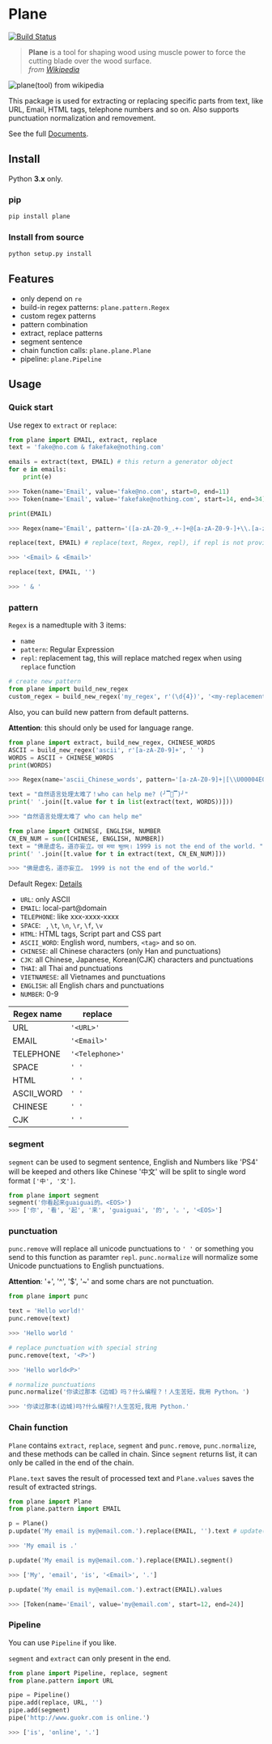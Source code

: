# Plane

[![Build Status](https://travis-ci.org/kemingy/Plane.svg?branch=master)](https://travis-ci.org/kemingy/Plane)

> **Plane** is a tool for shaping wood using muscle power to force the cutting blade over the wood surface.  
> *from [Wikipedia](https://en.wikipedia.org/wiki/Plane_(tool))*

![plane(tool) from wikipedia](https://upload.wikimedia.org/wikipedia/commons/e/e3/Kanna2.gif)

This package is used for extracting or replacing specific parts from text, like URL, Email, HTML tags, telephone numbers and so on. Also supports punctuation normalization and removement.

See the full [Documents](https://kemingy.github.io/Plane/).

## Install

Python **3.x** only.

### pip

```python
pip install plane
```

### Install from source

```sh
python setup.py install
```

## Features

* only depend on `re`
* build-in regex patterns: `plane.pattern.Regex`
* custom regex patterns
* pattern combination
* extract, replace patterns
* segment sentence
* chain function calls: `plane.plane.Plane`
* pipeline: `plane.Pipeline`

## Usage

### Quick start

Use regex to `extract` or `replace`:

```python
from plane import EMAIL, extract, replace
text = 'fake@no.com & fakefake@nothing.com'

emails = extract(text, EMAIL) # this return a generator object
for e in emails:
    print(e)

>>> Token(name='Email', value='fake@no.com', start=0, end=11)
>>> Token(name='Email', value='fakefake@nothing.com', start=14, end=34)

print(EMAIL)

>>> Regex(name='Email', pattern='([a-zA-Z0-9_.+-]+@[a-zA-Z0-9-]+\\.[a-zA-Z0-9-]+)', repl='<Email>')

replace(text, EMAIL) # replace(text, Regex, repl), if repl is not provided, Regex.repl will be used

>>> '<Email> & <Email>'

replace(text, EMAIL, '')

>>> ' & '
```

### pattern

`Regex` is a namedtuple with 3 items:

* `name`
* `pattern`: Regular Expression
* `repl`: replacement tag, this will replace matched regex when using `replace` function

```python
# create new pattern
from plane import build_new_regex
custom_regex = build_new_regex('my_regex', r'(\d{4})', '<my-replacement-tag>')
```

Also, you can build new pattern from default patterns.

**Attention**: this should only be used for language range.

```python
from plane import extract, build_new_regex, CHINESE_WORDS
ASCII = build_new_regex('ascii', r'[a-zA-Z0-9]+', ' ')
WORDS = ASCII + CHINESE_WORDS
print(WORDS)

>>> Regex(name='ascii_Chinese_words', pattern='[a-zA-Z0-9]+|[\\U00004E00-\\U00009FFF\\U00003400-\\U00004DBF\\U00020000-\\U0002A6DF\\U0002A700-\\U0002B73F\\U0002B740-\\U0002B81F\\U0002B820-\\U0002CEAF\\U0002CEB0-\\U0002EBEF]+', repl=' ')

text = "自然语言处理太难了！who can help me? (╯▔🔺▔)╯"
print(' '.join([t.value for t in list(extract(text, WORDS))]))

>>> "自然语言处理太难了 who can help me"

from plane import CHINESE, ENGLISH, NUMBER
CN_EN_NUM = sum([CHINESE, ENGLISH, NUMBER])
text = "佛是虚名，道亦妄立。एवं मया श्रुतम्। 1999 is not the end of the world. "
print(' '.join([t.value for t in extract(text, CN_EN_NUM)]))

>>> "佛是虚名，道亦妄立。 1999 is not the end of the world."
```

Default Regex: [Details](https://github.com/Momingcoder/Plane/blob/master/plane/pattern.py)

* `URL`: only ASCII
* `EMAIL`: local-part@domain
* `TELEPHONE`: like xxx-xxxx-xxxx
* `SPACE`: ` `, `\t`, `\n`, `\r`, `\f`, `\v`
* `HTML`: HTML tags, Script part and CSS part
* `ASCII_WORD`: English word, numbers, `<tag>` and so on.
* `CHINESE`: all Chinese characters (only Han and punctuations)
* `CJK`: all Chinese, Japanese, Korean(CJK) characters and punctuations
* `THAI`: all Thai and punctuations
* `VIETNAMESE`: all Vietnames and punctuations
* `ENGLISH`: all English chars and punctuations
* `NUMBER`: 0-9

Regex name | replace
-----------|---------
URL        | `'<URL>'`
EMAIL      | `'<Email>'`
TELEPHONE  | `'<Telephone>'`
SPACE      | `' '`
HTML       | `' '`
ASCII_WORD | `' '`
CHINESE    | `' '`
CJK        | `' '`


### segment

`segment` can be used to segment sentence, English and Numbers like 'PS4' will be keeped and others like Chinese '中文' will be split to single word format `['中', '文']`.

```python
from plane import segment
segment('你看起来guaiguai的。<EOS>')
>>> ['你', '看', '起', '来', 'guaiguai', '的', '。', '<EOS>']
```

### punctuation

`punc.remove` will replace all unicode punctuations to `' '` or something you send to this function as paramter `repl`. `punc.normalize` will normalize some Unicode punctuations to English punctuations.

**Attention**: '+', '^', '$', '~' and some chars are not punctuation.

```python
from plane import punc

text = 'Hello world!'
punc.remove(text)

>>> 'Hello world '

# replace punctuation with special string
punc.remove(text, '<P>')

>>> 'Hello world<P>'

# normalize punctuations
punc.normalize('你读过那本《边城》吗？什么编程？！人生苦短，我用 Python。')

>>> '你读过那本(边城)吗?什么编程?!人生苦短,我用 Python.'
```

### Chain function

`Plane` contains `extract`, `replace`, `segment` and `punc.remove`, `punc.normalize`, and these methods can be called in chain. Since `segment` returns list, it can only be called in the end of the chain.

`Plane.text` saves the result of processed text and `Plane.values` saves the result of extracted strings.

```python
from plane import Plane
from plane.pattern import EMAIL

p = Plane()
p.update('My email is my@email.com.').replace(EMAIL, '').text # update() will init Plane.text and Plane.values

>>> 'My email is .'

p.update('My email is my@email.com.').replace(EMAIL).segment()

>>> ['My', 'email', 'is', '<Email>', '.']

p.update('My email is my@email.com.').extract(EMAIL).values

>>> [Token(name='Email', value='my@email.com', start=12, end=24)]
```

### Pipeline

You can use `Pipeline` if you like. 

`segment` and `extract` can only present in the end.

```python
from plane import Pipeline, replace, segment
from plane.pattern import URL

pipe = Pipeline()
pipe.add(replace, URL, '')
pipe.add(segment)
pipe('http://www.guokr.com is online.')

>>> ['is', 'online', '.']
